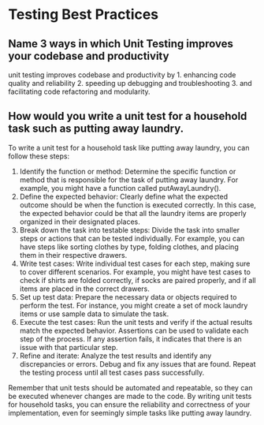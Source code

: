 # Testing Best Practices
## Name 3 ways in which Unit Testing improves your codebase and productivity
unit testing improves codebase and productivity by 1. enhancing code quality and reliability 2. speeding up debugging and troubleshooting 3. and facilitating code refactoring and modularity.

## How would you write a unit test for a household task such as putting away laundry.

To write a unit test for a household task like putting away laundry, you can follow these steps:

1. Identify the function or method: Determine the specific function or method that is responsible for the task of putting away laundry. For example, you might have a function called putAwayLaundry().
2. Define the expected behavior: Clearly define what the expected outcome should be when the function is executed correctly. In this case, the expected behavior could be that all the laundry items are properly organized in their designated places.
3. Break down the task into testable steps: Divide the task into smaller steps or actions that can be tested individually. For example, you can have steps like sorting clothes by type, folding clothes, and placing them in their respective drawers.
4. Write test cases: Write individual test cases for each step, making sure to cover different scenarios. For example, you might have test cases to check if shirts are folded correctly, if socks are paired properly, and if all items are placed in the correct drawers.
5. Set up test data: Prepare the necessary data or objects required to perform the test. For instance, you might create a set of mock laundry items or use sample data to simulate the task.
6. Execute the test cases: Run the unit tests and verify if the actual results match the expected behavior. Assertions can be used to validate each step of the process. If any assertion fails, it indicates that there is an issue with that particular step.
7. Refine and iterate: Analyze the test results and identify any discrepancies or errors. Debug and fix any issues that are found. Repeat the testing process until all test cases pass successfully.

Remember that unit tests should be automated and repeatable, so they can be executed whenever changes are made to the code. By writing unit tests for household tasks, you can ensure the reliability and correctness of your implementation, even for seemingly simple tasks like putting away laundry.





